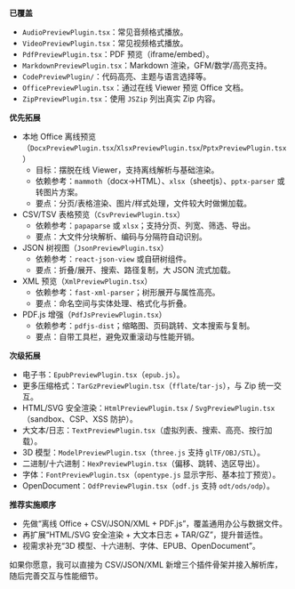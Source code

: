 **已覆盖**
- `AudioPreviewPlugin.tsx`：常见音频格式播放。
- `VideoPreviewPlugin.tsx`：常见视频格式播放。
- `PdfPreviewPlugin.tsx`：PDF 预览（iframe/embed）。
- `MarkdownPreviewPlugin.tsx`：Markdown 渲染，GFM/数学/高亮支持。
- `CodePreviewPlugin/`：代码高亮、主题与语言选择等。
- `OfficePreviewPlugin.tsx`：通过在线 Viewer 预览 Office 文档。
- `ZipPreviewPlugin.tsx`：使用 `JSZip` 列出真实 Zip 内容。

**优先拓展**
- 本地 Office 离线预览（`DocxPreviewPlugin.tsx`/`XlsxPreviewPlugin.tsx`/`PptxPreviewPlugin.tsx`）
  - 目标：摆脱在线 Viewer，支持离线解析与基础渲染。
  - 依赖参考：`mammoth`（docx→HTML）、`xlsx`（sheetjs）、`pptx-parser` 或转图片方案。
  - 要点：分页/表格渲染、图片/样式处理，文件较大时做懒加载。
- CSV/TSV 表格预览（`CsvPreviewPlugin.tsx`）
  - 依赖参考：`papaparse` 或 `xlsx`；支持分页、列宽、筛选、导出。
  - 要点：大文件分块解析、编码与分隔符自动识别。
- JSON 树视图（`JsonPreviewPlugin.tsx`）
  - 依赖参考：`react-json-view` 或自研树组件。
  - 要点：折叠/展开、搜索、路径复制，大 JSON 流式加载。
- XML 预览（`XmlPreviewPlugin.tsx`）
  - 依赖参考：`fast-xml-parser`；树形展开与属性高亮。
  - 要点：命名空间与实体处理、格式化与折叠。
- PDF.js 增强（`PdfJsPreviewPlugin.tsx`）
  - 依赖参考：`pdfjs-dist`；缩略图、页码跳转、文本搜索与复制。
  - 要点：自带工具栏，避免双重滚动与性能开销。

**次级拓展**
- 电子书：`EpubPreviewPlugin.tsx`（`epub.js`）。
- 更多压缩格式：`TarGzPreviewPlugin.tsx`（`fflate`/`tar-js`），与 Zip 统一交互。
- HTML/SVG 安全渲染：`HtmlPreviewPlugin.tsx` / `SvgPreviewPlugin.tsx`（sandbox、CSP、XSS 防护）。
- 大文本/日志：`TextPreviewPlugin.tsx`（虚拟列表、搜索、高亮、按行加载）。
- 3D 模型：`ModelPreviewPlugin.tsx`（`three.js` 支持 `glTF/OBJ/STL`）。
- 二进制/十六进制：`HexPreviewPlugin.tsx`（偏移、跳转、选区导出）。
- 字体：`FontPreviewPlugin.tsx`（`opentype.js` 显示字形、基本拉丁预览）。
- OpenDocument：`OdfPreviewPlugin.tsx`（`odf.js` 支持 `odt/ods/odp`）。

**推荐实施顺序**
- 先做“离线 Office + CSV/JSON/XML + PDF.js”，覆盖通用办公与数据文件。
- 再扩展“HTML/SVG 安全渲染 + 大文本日志 + TAR/GZ”，提升普适性。
- 视需求补充“3D 模型、十六进制、字体、EPUB、OpenDocument”。

如果你愿意，我可以直接为 CSV/JSON/XML 新增三个插件骨架并接入解析库，随后完善交互与性能细节。
